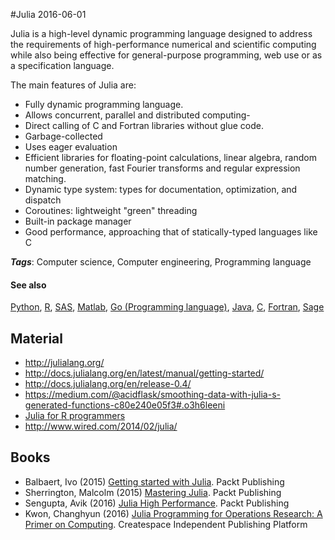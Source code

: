 
#Julia
2016-06-01

Julia is a high-level dynamic programming language designed to address the requirements of high-performance numerical and scientific computing while also being effective for general-purpose programming, web use or as a specification language.

The main features of Julia are:
* Fully dynamic programming language.
* Allows concurrent, parallel and distributed computing-
* Direct calling of C and Fortran libraries without glue code.
* Garbage-collected
* Uses eager evaluation
* Efficient libraries for floating-point calculations, linear algebra, random number generation, fast Fourier transforms and regular expression matching.
* Dynamic type system: types for documentation, optimization, and dispatch
* Coroutines: lightweight "green" threading
* Built-in package manager
* Good performance, approaching that of statically-typed languages like C

***Tags***: Computer science, Computer engineering, Programming language

#### See also
[Python](/python), [R](/r), [SAS](/sas), [Matlab](/matlab), [Go (Programming language)](/go_(programming_language)), [Java](/java), [C](/c), [Fortran](/fortran), [Sage](/sage)
## Material
* http://julialang.org/
* http://docs.julialang.org/en/latest/manual/getting-started/
* http://docs.julialang.org/en/release-0.4/
* https://medium.com/@acidflask/smoothing-data-with-julia-s-generated-functions-c80e240e05f3#.o3h6leeni
* [Julia for R programmers](http://www.stat.wisc.edu/~bates/JuliaForRProgrammers.pdf)
* http://www.wired.com/2014/02/julia/

## Books
* Balbaert, Ivo (2015) [Getting started with Julia](https://www.goodreads.com/book/show/25078044-getting-started-with-julia). Packt Publishing
* Sherrington, Malcolm (2015) [Mastering Julia](https://www.goodreads.com/book/show/27397809-mastering-julia). Packt Publishing
* Sengupta, Avik (2016) [Julia High Performance](https://www.goodreads.com/book/show/30117804-julia-high-performance). Packt Publishing
* Kwon, Changhyun (2016) [Julia Programming for Operations Research: A Primer on Computing](https://www.goodreads.com/book/show/30510822-julia-programming-for-operations-research). Createspace Independent Publishing Platform


